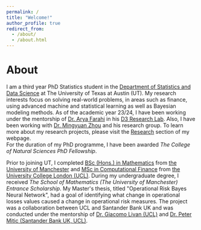 ```yaml
---
permalink: /
title: "Welcome!"
author_profile: true
redirect_from: 
  - /about/
  - /about.html
---
```


About
====
I am a third year PhD Statistics student in the [Department of Statistics and Data Science](https://stat.utexas.edu/directory/nevena-gligic) at The University of Texas at Austin (UT).
My research interests focus on solving real-world problems, in areas such as finance, using advanced machine and statistical learning as well as Bayesian modeling methods.
As of the academic year 23/24, I have been working under the mentorship of [Dr. Arya Farahi](https://afarahi.github.io/Our-Team.html) in his [D3 Research Lab](https://afarahi.github.io).
Also, I have been working with [Dr. Mingyuan Zhou](https://mingyuanzhou.github.io) and his research group.
To learn more about my research projects, please visit the [Research](https://nevenagligic.github.io/research/) section of my webpage.<br>
For the duration of my PhD programme, I have been awarded *The College of Natural Sciences PhD Fellowship*.

Prior to joining UT, I completed [BSc (Hons.) in Mathematics](https://www.maths.manchester.ac.uk) from [the University of Manchester](https://www.manchester.ac.uk) and [MSc in Computational Finance](https://www.ucl.ac.uk/computer-science/) from [the University College London (UCL)](https://www.ucl.ac.uk). During my undergraduate degree, I received *The School of Mathematics (The University of Manchester) Entrance Scholarship*. My Master's thesis, titled "Operational Risk Bayes Neural Network", had a goal of identifying what change in operational losses values caused a change in operational risk measures. The project was a collaboration between UCL and Santander Bank UK and was conducted under the mentorship of [Dr. Giacomo Livan (UCL)](https://sites.google.com/site/giacomolivan) and [Dr. Peter Mitic (Santander Bank UK, UCL)](https://profiles.ucl.ac.uk/60055-peter-mitic).

